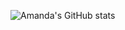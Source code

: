 ![Amanda's GitHub stats](https://github-readme-stats.vercel.app/api?username=amandarondina&theme=dark&show_icons=true)
